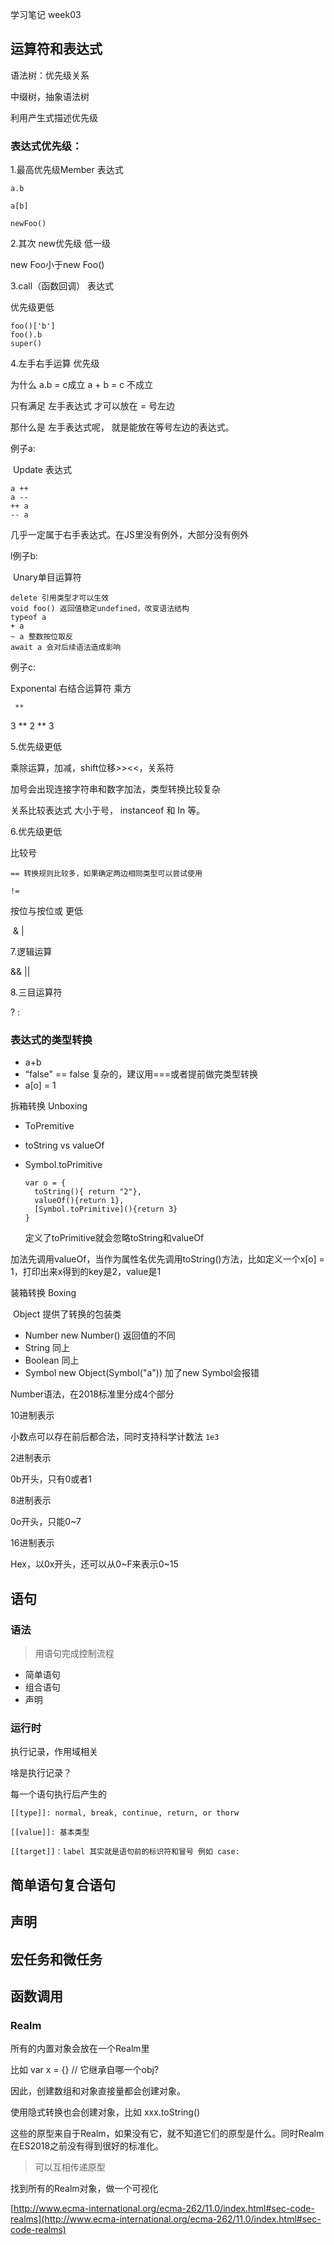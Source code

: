 学习笔记 week03

## 运算符和表达式

语法树：优先级关系

中缀树，抽象语法树

利用产生式描述优先级

### 表达式优先级：

1.最高优先级Member 表达式

```
a.b

a[b]

newFoo()
```

2.其次 new优先级 低一级

new Foo小于new Foo()

3.call（函数回调） 表达式

优先级更低

```
foo()['b']
foo().b
super()
```

4.左手右手运算 优先级

为什么 a.b = c成立 a + b = c 不成立

只有满足 左手表达式 才可以放在 = 号左边

那什么是 左手表达式呢， 就是能放在等号左边的表达式。

例子a:

​	Update 表达式

```
a ++ 
a --
++ a
-- a
```

几乎一定属于右手表达式。在JS里没有例外，大部分没有例外

l例子b:

​	Unary单目运算符

```
delete 引用类型才可以生效
void foo() 返回值稳定undefined，改变语法结构
typeof a
+ a
~ a 整数按位取反
await a 会对后续语法造成影响
```

例子c:

Exponental 右结合运算符 乘方

```
 **
```

3 ** 2 ** 3

5.优先级更低

乘除运算，加减，shift位移>><<，关系符

加号会出现连接字符串和数字加法，类型转换比较复杂

关系比较表达式 大小于号， instanceof 和 In 等。

6.优先级更低

比较号

```
== 转换规则比较多，如果确定两边相同类型可以尝试使用

!=
```

按位与按位或 更低

​	 & |

7.逻辑运算

 && ||

8.三目运算符

? :

### 表达式的类型转换

- a+b
- “false" == false 复杂的，建议用===或者提前做完类型转换
- a[o] = 1

拆箱转换 Unboxing

- ToPremitive

- toString vs valueOf

- Symbol.toPrimitive

  ```
  var o = {
  	toString(){ return "2"},
  	valueOf(){return 1},
  	[Symbol.toPrimitive](){return 3}
  }
  
  ```

  定义了toPrimitive就会忽略toString和valueOf

  

加法先调用valueOf，当作为属性名优先调用toString()方法，比如定义一个x[o] = 1，打印出来x得到的key是2，value是1

装箱转换 Boxing

​	Object 提供了转换的包装类

- Number new Number() 返回值的不同
- String 同上
- Boolean 同上
- Symbol new Object(Symbol("a")) 加了new Symbol会报错

Number语法，在2018标准里分成4个部分

10进制表示

小数点可以存在前后都合法，同时支持科学计数法 `1e3`

2进制表示

0b开头，只有0或者1

8进制表示

0o开头，只能0~7

16进制表示

Hex，以0x开头，还可以从0~F来表示0~15

## 语句

### 语法

> 用语句完成控制流程

- 简单语句
- 组合语句
- 声明

### 运行时

执行记录，作用域相关

啥是执行记录？

每一个语句执行后产生的

```
[[type]]: normal, break, continue, return, or thorw

[[value]]: 基本类型

[[target]]：label 其实就是语句前的标识符和冒号 例如 case:
```

## 简单语句复合语句

## 声明

## 宏任务和微任务

## 函数调用

### Realm

所有的内置对象会放在一个Realm里

比如 var x = {} // 它继承自哪一个obj?

因此，创建数组和对象直接量都会创建对象。

使用隐式转换也会创建对象，比如 xxx.toString()

这些的原型来自于Realm，如果没有它，就不知道它们的原型是什么。同时Realm在ES2018之前没有得到很好的标准化。

> 可以互相传递原型

找到所有的Realm对象，做一个可视化

[http://www.ecma-international.org/ecma-262/11.0/index.html#sec-code-realms](http://www.ecma-international.org/ecma-262/11.0/index.html#sec-code-realms)